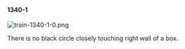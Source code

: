 #### 1340-1
![train-1340-1-0.png](https://github.com/lil-lab/nlvr/raw/master/nlvr/train/images/6/train-1340-1-0.png "train-1340-1-0.png")

There is no black circle closely touching right wall of a box.